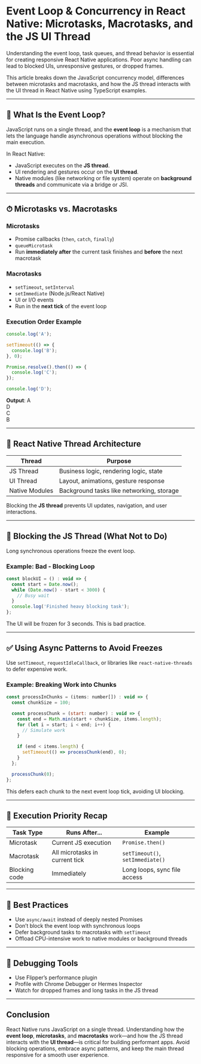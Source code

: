 # Event Loop & Concurrency in React Native: Microtasks, Macrotasks, and the JS UI Thread

Understanding the event loop, task queues, and thread behavior is essential for creating responsive React Native applications. Poor async handling can lead to blocked UIs, unresponsive gestures, or dropped frames.

This article breaks down the JavaScript concurrency model, differences between microtasks and macrotasks, and how the JS thread interacts with the UI thread in React Native using TypeScript examples.

---

## 🔁 What Is the Event Loop?

JavaScript runs on a single thread, and the **event loop** is a mechanism that lets the language handle asynchronous operations without blocking the main execution.

In React Native:

- JavaScript executes on the **JS thread**.
- UI rendering and gestures occur on the **UI thread**.
- Native modules (like networking or file system) operate on **background threads** and communicate via a bridge or JSI.

---

## ⏱ Microtasks vs. Macrotasks

### Microtasks

- Promise callbacks (`then`, `catch`, `finally`)
- `queueMicrotask`
- Run **immediately after** the current task finishes and **before** the next macrotask

### Macrotasks

- `setTimeout`, `setInterval`
- `setImmediate` (Node.js/React Native)
- UI or I/O events
- Run in the **next tick** of the event loop

### Execution Order Example

```js
console.log('A');

setTimeout(() => {
  console.log('B');
}, 0);

Promise.resolve().then(() => {
  console.log('C');
});

console.log('D');
```

**Output**:
A  
D  
C  
B

---

## 🧵 React Native Thread Architecture

| Thread        | Purpose                                  |
|---------------|-------------------------------------------|
| JS Thread     | Business logic, rendering logic, state    |
| UI Thread     | Layout, animations, gesture response      |
| Native Modules| Background tasks like networking, storage |

Blocking the **JS thread** prevents UI updates, navigation, and user interactions.

---

## 🛑 Blocking the JS Thread (What Not to Do)

Long synchronous operations freeze the event loop.

### Example: Bad - Blocking Loop

```js
const blockUI = () : void => {
  const start = Date.now();
  while (Date.now() - start < 3000) {
    // Busy wait
  }
  console.log('Finished heavy blocking task');
};
```

The UI will be frozen for 3 seconds. This is bad practice.

---

## ✅ Using Async Patterns to Avoid Freezes

Use `setTimeout`, `requestIdleCallback`, or libraries like `react-native-threads` to defer expensive work.

### Example: Breaking Work into Chunks

```js
const processInChunks = (items: number[]) : void => {
  const chunkSize = 100;

  const processChunk = (start: number) : void => {
    const end = Math.min(start + chunkSize, items.length);
    for (let i = start; i < end; i++) {
      // Simulate work
    }

    if (end < items.length) {
      setTimeout(() => processChunk(end), 0);
    }
  };

  processChunk(0);
};
```

This defers each chunk to the next event loop tick, avoiding UI blocking.

---

## 🧠 Execution Priority Recap

| Task Type     | Runs After...                   | Example                          |
|---------------|----------------------------------|----------------------------------|
| Microtask     | Current JS execution             | `Promise.then()`                 |
| Macrotask     | All microtasks in current tick   | `setTimeout()`, `setImmediate()` |
| Blocking code | Immediately                      | Long loops, sync file access     |

---

## 🎯 Best Practices

- Use `async/await` instead of deeply nested Promises
- Don’t block the event loop with synchronous loops
- Defer background tasks to macrotasks with `setTimeout`
- Offload CPU-intensive work to native modules or background threads

---

## 🧪 Debugging Tools

- Use Flipper’s performance plugin
- Profile with Chrome Debugger or Hermes Inspector
- Watch for dropped frames and long tasks in the JS thread

---

## Conclusion

React Native runs JavaScript on a single thread. Understanding how the **event loop**, **microtasks**, and **macrotasks** work—and how the JS thread interacts with the **UI thread**—is critical for building performant apps. Avoid blocking operations, embrace async patterns, and keep the main thread responsive for a smooth user experience.